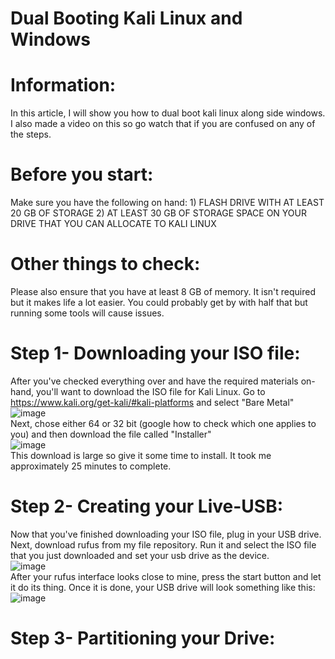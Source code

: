 # Dual Booting Kali Linux and Windows
# Information:
In this article, I will show you how to dual boot kali linux along side windows. I also made a video on this so go watch that if you are confused on any of the steps.
# Before you start:
Make sure you have the following on hand: 1) FLASH DRIVE WITH AT LEAST 20 GB OF STORAGE 2) AT LEAST 30 GB OF STORAGE SPACE ON YOUR DRIVE THAT YOU CAN ALLOCATE TO KALI LINUX
# Other things to check:
Please also ensure that you have at least 8 GB of memory. It isn't required but it makes life a lot easier. You could probably get by with half that but running some tools will cause issues.
# Step 1- Downloading your ISO file:
After you've checked everything over and have the required materials on-hand, you'll want to download the ISO file for Kali Linux. Go to https://www.kali.org/get-kali/#kali-platforms and select "Bare Metal" <br />
![image](https://user-images.githubusercontent.com/77810019/136435143-070df2ae-15a9-4180-b328-1b465df0765a.png) <br />
Next, chose either 64 or 32 bit (google how to check which one applies to you) and then download the file called "Installer" <br />
![image](https://user-images.githubusercontent.com/77810019/136435443-c4bad747-77df-46ed-8d44-519176dbbf01.png) <br />
This download is large so give it some time to install. It took me approximately 25 minutes to complete. <br />
# Step 2- Creating your Live-USB:
Now that you've finished downloading your ISO file, plug in your USB drive. Next, download rufus from my file repository. Run it and select the ISO file that you just downloaded and set your usb drive as the device. <br />
![image](https://user-images.githubusercontent.com/77810019/136435949-d1225f3f-6857-48e4-ad86-f4c3064df930.png) <br />
After your rufus interface looks close to mine, press the start button and let it do its thing. Once it is done, your USB drive will look something like this: <br />
![image](https://user-images.githubusercontent.com/77810019/136436159-624ae895-d887-4fac-bda1-47707dafa346.png) <br />
# Step 3- Partitioning your Drive:

